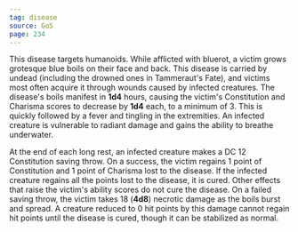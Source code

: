 ```yaml
---
tag: disease
source: GoS
page: 234
---
```


This disease targets humanoids. While afflicted with bluerot, a victim grows grotesque blue boils on their face and back. This disease is carried by undead (including the drowned ones in Tammeraut's Fate), and victims most often acquire it through wounds caused by infected creatures. The disease's boils manifest in **1d4** hours, causing the victim's Constitution and Charisma scores to decrease by **1d4** each, to a minimum of 3. This is quickly followed by a fever and tingling in the extremities. An infected creature is vulnerable to radiant damage and gains the ability to breathe underwater.

At the end of each long rest, an infected creature makes a DC 12 Constitution saving throw. On a success, the victim regains 1 point of Constitution and 1 point of Charisma lost to the disease. If the infected creature regains all the points lost to the disease, it is cured. Other effects that raise the victim's ability scores do not cure the disease. On a failed saving throw, the victim takes 18 (**4d8**) necrotic damage as the boils burst and spread. A creature reduced to 0 hit points by this damage cannot regain hit points until the disease is cured, though it can be stabilized as normal.




